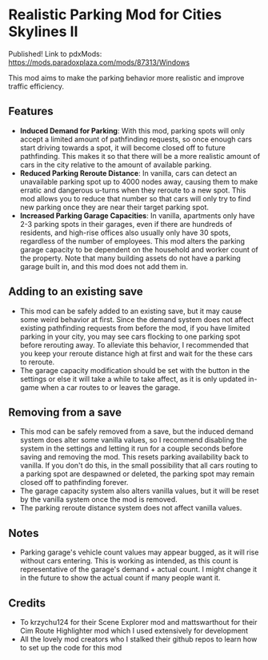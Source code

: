 # Realistic Parking Mod for Cities Skylines II
Published!  Link to pdxMods: https://mods.paradoxplaza.com/mods/87313/Windows

This mod aims to make the parking behavior more realistic and improve traffic efficiency.

## Features
* **Induced Demand for Parking**: With this mod, parking spots will only accept a limited amount of pathfinding requests, so once enough cars start driving towards a spot, it will become closed off to future pathfinding. This makes it so that there will be a more realistic amount of cars in the city relative to the amount of available parking.
* **Reduced Parking Reroute Distance**: In vanilla, cars can detect an unavailable parking spot up to 4000 nodes away, causing them to make erratic and dangerous u-turns when they reroute to a new spot. This mod allows you to reduce that number so that cars will only try to find new parking once they are near their target parking spot.
* **Increased Parking Garage Capacities**: In vanilla, apartments only have 2-3 parking spots in their garages, even if there are hundreds of residents, and high-rise offices also usually only have 30 spots, regardless of the number of employees. This mod alters the parking garage capacity to be dependent on the household and worker count of the property. Note that many building assets do not have a parking garage built in, and this mod does not add them in.

## Adding to an existing save
* This mod can be safely added to an existing save, but it may cause some weird behavior at first. Since the demand system does not affect existing pathfinding requests from before the mod, if you have limited parking in your city, you may see cars flocking to one parking spot before rerouting away. To alleviate this behavior, I recommended that you keep your reroute distance high at first and wait for the these cars to reroute.
* The garage capacity modification should be set with the button in the settings or else it will take a while to take affect, as it is only updated in-game when a car routes to or leaves the garage.

## Removing from a save
* This mod can be safely removed from a save, but the induced demand system does alter some vanilla values, so I recommend disabling the system in the settings and letting it run for a couple seconds before saving and removing the mod. This resets parking availability back to vanilla. If you don't do this, in the small possibility that all cars routing to a parking spot are despawned or deleted, the parking spot may remain closed off to pathfinding forever.
* The garage capacity system also alters vanilla values, but it will be reset by the vanilla system once the mod is removed.
* The parking reroute distance system does not affect vanilla values.

## Notes
* Parking garage's vehicle count values may appear bugged, as it will rise without cars entering. This is working as intended, as this count is representative of the garage's demand + actual count. I might change it in the future to show the actual count if many people want it.

## Credits
* To krzychu124 for their Scene Explorer mod and mattswarthout for their Cim Route Highlighter mod which I used extensively for development
* All the lovely mod creators who I stalked their github repos to learn how to set up the code for this mod
